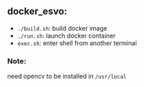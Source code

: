 ## docker_esvo:
- `./build.sh`: build docker image
- `./run.sh`: launch docker container
- `exec.sh`: enter shell from another terminal

### Note:
need opencv to be installed in `/usr/local`
